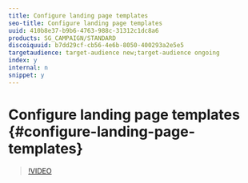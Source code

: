 ```yaml
---
title: Configure landing page templates
seo-title: Configure landing page templates
uuid: 410b8e37-b9b6-4763-988c-31312c1dc8a6
products: SG_CAMPAIGN/STANDARD
discoiquuid: b7dd29cf-cb56-4e6b-8050-400293a2e5e5
targetaudience: target-audience new;target-audience ongoing
index: y
internal: n
snippet: y
---
```


# Configure landing page templates {#configure-landing-page-templates}

>[!VIDEO](https://video.tv.adobe.com/v/25200/?quality=12)
